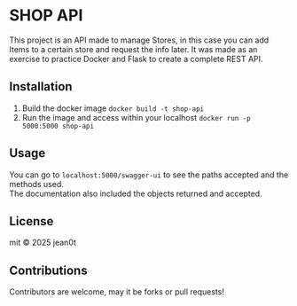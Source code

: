 # SHOP API

This project is an API made to manage Stores, in this case you can add Items to a certain store and request the info later. It was made as an exercise to practice Docker and Flask to create a complete REST API.

## Installation

1. Build the docker image `docker build -t shop-api`
2. Run the image and access within your localhost `docker run -p 5000:5000 shop-api`

## Usage

You can go to `localhost:5000/swagger-ui` to see the paths accepted and the methods used.  
The documentation also included the objects returned and accepted.  

## License

mit © 2025 jean0t  

## Contributions

Contributors are welcome, may it be forks or pull requests!  
